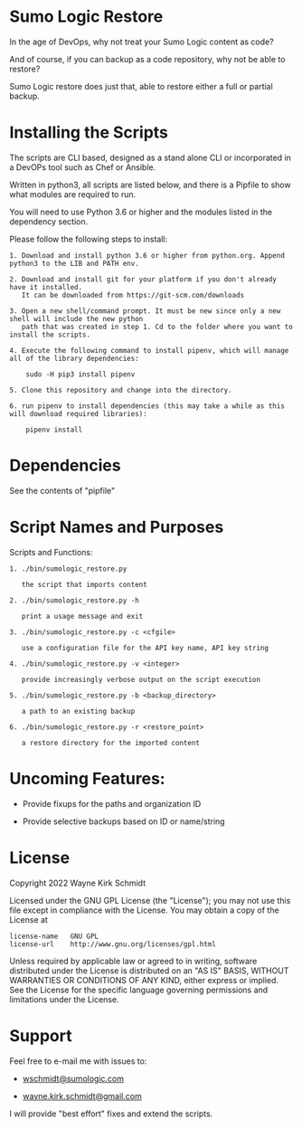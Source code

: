 Sumo Logic Restore
==================

In the age of DevOps, why not treat your Sumo Logic content as code?

And of course, if you can backup as a code repository, why not be able to restore?

Sumo Logic restore does just that, able to restore either a full or partial backup.

Installing the Scripts
=======================

The scripts are CLI based, designed as a stand alone CLI or incorporated in a DevOPs tool such as Chef or Ansible.

Written in python3, all scripts are listed below, and there is a Pipfile to show what modules are required to run.

You will need to use Python 3.6 or higher and the modules listed in the dependency section.  

Please follow the following steps to install:

    1. Download and install python 3.6 or higher from python.org. Append python3 to the LIB and PATH env.

    2. Download and install git for your platform if you don't already have it installed.
       It can be downloaded from https://git-scm.com/downloads
    
    3. Open a new shell/command prompt. It must be new since only a new shell will include the new python 
       path that was created in step 1. Cd to the folder where you want to install the scripts.
    
    4. Execute the following command to install pipenv, which will manage all of the library dependencies:
    
        sudo -H pip3 install pipenv 
 
    5. Clone this repository and change into the directory.

    6. run pipenv to install dependencies (this may take a while as this will download required libraries):

        pipenv install
        
Dependencies
============

See the contents of "pipfile"

Script Names and Purposes
=========================

Scripts and Functions:

    1. ./bin/sumologic_restore.py 

       the script that imports content

    2. ./bin/sumologic_restore.py -h
  
       print a usage message and exit

    3. ./bin/sumologic_restore.py -c <cfgile>

       use a configuration file for the API key name, API key string

    4. ./bin/sumologic_restore.py -v <integer>

       provide increasingly verbose output on the script execution

    5. ./bin/sumologic_restore.py -b <backup_directory>

       a path to an existing backup

    6. ./bin/sumologic_restore.py -r <restore_point>

       a restore directory for the imported content


Uncoming Features:
==================

* Provide fixups for the paths and organization ID

* Provide selective backups based on ID or name/string

License
=======

Copyright 2022 Wayne Kirk Schmidt

Licensed under the GNU GPL License (the "License");
you may not use this file except in compliance with the License.
You may obtain a copy of the License at

    license-name   GNU GPL
    license-url    http://www.gnu.org/licenses/gpl.html

Unless required by applicable law or agreed to in writing, software
distributed under the License is distributed on an "AS IS" BASIS,
WITHOUT WARRANTIES OR CONDITIONS OF ANY KIND, either express or implied.
See the License for the specific language governing permissions and
limitations under the License.

Support
=======

Feel free to e-mail me with issues to: 

* wschmidt@sumologic.com

* wayne.kirk.schmidt@gmail.com

I will provide "best effort" fixes and extend the scripts.
